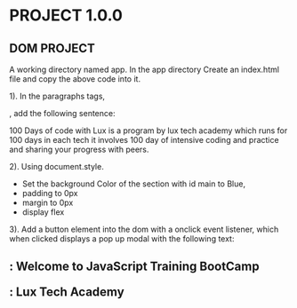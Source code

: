 # PROJECT 1.0.0

## DOM PROJECT

A working directory named app. In the app directory Create an index.html file and copy the
above code into it.

1). In the paragraphs tags, <p>, add the following sentence:

100 Days of code with Lux is a program by lux tech academy which runs for 100 days in each
tech it involves 100 day of intensive coding and practice and sharing your progress with peers.

2). Using document.style.

- Set the background Color of the section with id main to Blue,
- padding to 0px
- margin to 0px
- display flex

3). Add a button element into the dom with a onclick event listener, which when clicked displays
a pop up modal with the following text:

<h2> : Welcome to JavaScript Training BootCamp
<p> : Lux Tech Academy